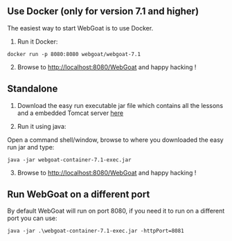 ## Use Docker (only for version 7.1 and higher)

The easiest way to start WebGoat is to use Docker. 

1. Run it Docker:

```
docker run -p 8080:8080 webgoat/webgoat-7.1
```

2. Browse to [http://localhost:8080/WebGoat](http://localhost:8080/WebGoat) and happy hacking !


## Standalone

1. Download the easy run executable jar file which contains all the lessons and a embedded Tomcat server [here](https://github.com/WebGoat/WebGoat/releases/download/7.1/webgoat-container-7.1-exec.jar)

2. Run it using java:

Open a command shell/window, browse to where you downloaded the easy run jar and type:

```Shell
java -jar webgoat-container-7.1-exec.jar
```

3. Browse to [http://localhost:8080/WebGoat](http://localhost:8080/WebGoat) and happy hacking !

## Run WebGoat on a different port

By default WebGoat will run on port 8080, if you need it to run on a different port you can use: 

```Shell
java -jar .\webgoat-container-7.1-exec.jar -httpPort=8081
```





